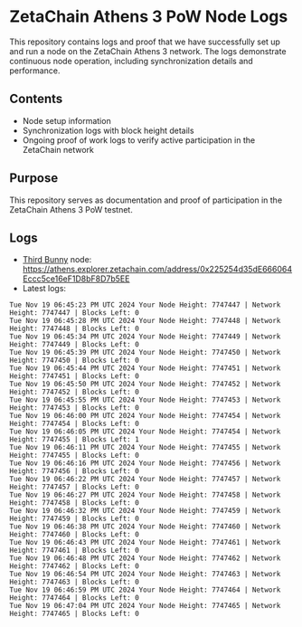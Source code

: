 # ZetaChain Athens 3 PoW Node Logs
This repository contains logs and proof that we have successfully set up and run a node on the ZetaChain Athens 3 network. The logs demonstrate continuous node operation, including synchronization details and performance.

## Contents
- Node setup information
- Synchronization logs with block height details
- Ongoing proof of work logs to verify active participation in the ZetaChain network

## Purpose
This repository serves as documentation and proof of participation in the ZetaChain Athens 3 PoW testnet.

## Logs

- [Third Bunny](https://thirdbunny.xyz/) node: https://athens.explorer.zetachain.com/address/0x225254d35dE666064Eccc5ce16eF1D8bF8D7b5EE
- Latest logs:
```
Tue Nov 19 06:45:23 PM UTC 2024 Your Node Height: 7747447 | Network Height: 7747447 | Blocks Left: 0
Tue Nov 19 06:45:28 PM UTC 2024 Your Node Height: 7747448 | Network Height: 7747448 | Blocks Left: 0
Tue Nov 19 06:45:34 PM UTC 2024 Your Node Height: 7747449 | Network Height: 7747449 | Blocks Left: 0
Tue Nov 19 06:45:39 PM UTC 2024 Your Node Height: 7747450 | Network Height: 7747450 | Blocks Left: 0
Tue Nov 19 06:45:44 PM UTC 2024 Your Node Height: 7747451 | Network Height: 7747451 | Blocks Left: 0
Tue Nov 19 06:45:50 PM UTC 2024 Your Node Height: 7747452 | Network Height: 7747452 | Blocks Left: 0
Tue Nov 19 06:45:55 PM UTC 2024 Your Node Height: 7747453 | Network Height: 7747453 | Blocks Left: 0
Tue Nov 19 06:46:00 PM UTC 2024 Your Node Height: 7747454 | Network Height: 7747454 | Blocks Left: 0
Tue Nov 19 06:46:05 PM UTC 2024 Your Node Height: 7747454 | Network Height: 7747455 | Blocks Left: 1
Tue Nov 19 06:46:11 PM UTC 2024 Your Node Height: 7747455 | Network Height: 7747455 | Blocks Left: 0
Tue Nov 19 06:46:16 PM UTC 2024 Your Node Height: 7747456 | Network Height: 7747456 | Blocks Left: 0
Tue Nov 19 06:46:22 PM UTC 2024 Your Node Height: 7747457 | Network Height: 7747457 | Blocks Left: 0
Tue Nov 19 06:46:27 PM UTC 2024 Your Node Height: 7747458 | Network Height: 7747458 | Blocks Left: 0
Tue Nov 19 06:46:32 PM UTC 2024 Your Node Height: 7747459 | Network Height: 7747459 | Blocks Left: 0
Tue Nov 19 06:46:38 PM UTC 2024 Your Node Height: 7747460 | Network Height: 7747460 | Blocks Left: 0
Tue Nov 19 06:46:43 PM UTC 2024 Your Node Height: 7747461 | Network Height: 7747461 | Blocks Left: 0
Tue Nov 19 06:46:48 PM UTC 2024 Your Node Height: 7747462 | Network Height: 7747462 | Blocks Left: 0
Tue Nov 19 06:46:54 PM UTC 2024 Your Node Height: 7747463 | Network Height: 7747463 | Blocks Left: 0
Tue Nov 19 06:46:59 PM UTC 2024 Your Node Height: 7747464 | Network Height: 7747464 | Blocks Left: 0
Tue Nov 19 06:47:04 PM UTC 2024 Your Node Height: 7747465 | Network Height: 7747465 | Blocks Left: 0
```
